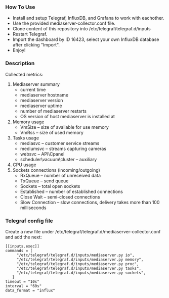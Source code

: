 ### How To Use ###
- Install and setup Telegraf, InfluxDB, and Grafana to work with eachother. 
- Use the provided mediaserver-collector.conf file.
- Clone content of this repository into /etc/telegraf/telegraf.d/inputs
- Restart Telegraf. 
- Import the dashboard by ID 16423, select your own InfluxDB database after clicking "Import".
- Enjoy!

### Description ###
Collected metrics:
1. Mediaserver summary
    * current time
    * mediaserver hostname
    * mediaserver version
    * mediaserver uptime
    * number of mediaserver restarts
    * OS version of host mediaserver is installed at
2. Memory usage
    * VmSize – size of available for use memory
    * VmRss –  size of used memory
3. Tasks usage
    * mediasvc – customer service streams
    * mediumsvc – streams capturing cameras
    * websvc – API\Cpanel
    * scheduler\vacuum\cluster – auxiliary
4. CPU usage
5. Sockets connections (incoming/outgoing)
    * RxQueue – number of unreceived data 
    * TxQueue – send queue
    * Sockets – total open sockets
    * Established – number of established connections
    * Close Wait – semi-closed connections
    * Slow Connection – slow connections, delivery takes more than 100 milliseconds
    

### Telegraf config file ###
Сreate a new file under /etc/telegraf/telegraf.d/mediaserver-collector.conf and add the next:
```
[[inputs.exec]]
commands = [
     "/etc/telegraf/telegraf.d/inputs/mediaserver.py io",
     "/etc/telegraf/telegraf.d/inputs/mediaserver.py memory",
     "/etc/telegraf/telegraf.d/inputs/mediaserver.py proc",
     "/etc/telegraf/telegraf.d/inputs/mediaserver.py tasks",
     "/etc/telegraf/telegraf.d/inputs/mediaserver.py sockets",
   ]
timeout = "10s"
interval = "60s"
data_format = "influx"
```
